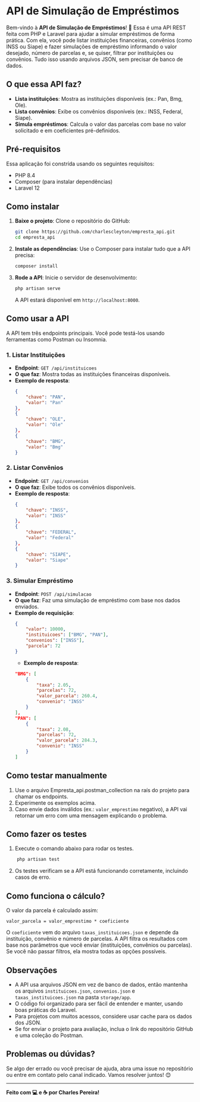 # API de Simulação de Empréstimos

Bem-vindo à **API de Simulação de Empréstimos**! 🎉 Essa é uma API REST feita com PHP e Laravel para ajudar a simular empréstimos de forma prática. Com ela, você pode listar instituições financeiras, convênios (como INSS ou Siape) e fazer simulações de empréstimo informando o valor desejado, número de parcelas e, se quiser, filtrar por instituições ou convênios. Tudo isso usando arquivos JSON, sem precisar de banco de dados.

## O que essa API faz?

-   **Lista instituições**: Mostra as instituições disponíveis (ex.: Pan, Bmg, Ole).
-   **Lista convênios**: Exibe os convênios disponíveis (ex.: INSS, Federal, Siape).
-   **Simula empréstimos**: Calcula o valor das parcelas com base no valor solicitado e em coeficientes pré-definidos.

## Pré-requisitos

Essa aplicação foi constrída usando os seguintes requisitos:

-   PHP 8.4
-   Composer (para instalar dependências)
-   Laravel 12

## Como instalar

1. **Baixe o projeto**:
   Clone o repositório do GitHub:

    ```bash
    git clone https://github.com/charlescleyton/empresta_api.git
    cd empresta_api
    ```

2. **Instale as dependências**:
   Use o Composer para instalar tudo que a API precisa:

    ```bash
    composer install
    ```

3. **Rode a API**:
   Inicie o servidor de desenvolvimento:
    ```bash
    php artisan serve
    ```
    A API estará disponível em `http://localhost:8000`.

## Como usar a API

A API tem três endpoints principais. Você pode testá-los usando ferramentas como Postman ou Insomnia.

### 1. Listar Instituições

-   **Endpoint**: `GET /api/instituicoes`
-   **O que faz**: Mostra todas as instituições financeiras disponíveis.
-   **Exemplo de resposta**:
    ```json
    {
        "chave": "PAN",
        "valor": "Pan"
    },
    {
        "chave": "OLE",
        "valor": "Ole"
    },
    {
        "chave": "BMG",
        "valor": "Bmg"
    }
    ```

### 2. Listar Convênios

-   **Endpoint**: `GET /api/convenios`
-   **O que faz**: Exibe todos os convênios disponíveis.
-   **Exemplo de resposta**:
    ```json
    {
        "chave": "INSS",
        "valor": "INSS"
    },
    {
        "chave": "FEDERAL",
        "valor": "Federal"
    },
    {
        "chave": "SIAPE",
        "valor": "Siape"
    }
    ```

### 3. Simular Empréstimo

-   **Endpoint**: `POST /api/simulacao`
-   **O que faz**: Faz uma simulação de empréstimo com base nos dados enviados.
-   **Exemplo de requisição**:
    ```json
    {
        "valor": 10000,
        "instituicoes": ["BMG", "PAN"],
        "convenios": ["INSS"],
        "parcela": 72
    }
    ```
    -   **Exemplo de resposta**:
    ```json
    "BMG": [
        {
            "taxa": 2.05,
            "parcelas": 72,
            "valor_parcela": 260.4,
            "convenio": "INSS"
        }
    ],
    "PAN": [
        {
            "taxa": 2.08,
            "parcelas": 72,
            "valor_parcela": 284.3,
            "convenio": "INSS"
        }
    ]
    ```

## Como testar manualmente

1. Use o arquivo Empresta_api.postman_collection na raís do projeto para chamar os endpoints.
2. Experimente os exemplos acima.
3. Caso envie dados inválidos (ex.: `valor_emprestimo` negativo), a API vai retornar um erro com uma mensagem explicando o problema.

## Como fazer os testes

1. Execute o comando abaixo para rodar os testes.

```bash
    php artisan test
```

2. Os testes verificam se a API está funcionando corretamente, incluindo casos de erro.

## Como funciona o cálculo?

O valor da parcela é calculado assim:

```
valor_parcela = valor_emprestimo * coeficiente
```

O `coeficiente` vem do arquivo `taxas_instituicoes.json` e depende da instituição, convênio e número de parcelas. A API filtra os resultados com base nos parâmetros que você enviar (instituições, convênios ou parcelas). Se você não passar filtros, ela mostra todas as opções possíveis.

## Observações

-   A API usa arquivos JSON em vez de banco de dados, então mantenha os arquivos `instituicoes.json`, `convenios.json` e `taxas_instituicoes.json` na pasta `storage/app`.
-   O código foi organizado para ser fácil de entender e manter, usando boas práticas do Laravel.
-   Para projetos com muitos acessos, considere usar cache para os dados dos JSON.
-   Se for enviar o projeto para avaliação, inclua o link do repositório GitHub e uma coleção do Postman.

## Problemas ou dúvidas?

Se algo der errado ou você precisar de ajuda, abra uma issue no repositório ou entre em contato pelo canal indicado. Vamos resolver juntos! 😊

---

**Feito com 💻 e ☕ por Charles Pereira!**
